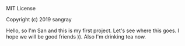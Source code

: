 MIT License

Copyright (c) 2019 sangray

Hello, so I'm San and this is my first project. Let's see where this goes. I hope we will be good friends )). Also I'm drinking tea now.
